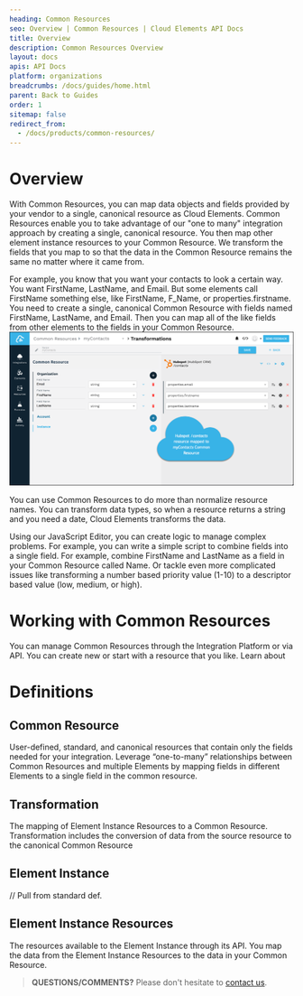 ```yaml
---
heading: Common Resources
seo: Overview | Common Resources | Cloud Elements API Docs
title: Overview
description: Common Resources Overview
layout: docs
apis: API Docs
platform: organizations
breadcrumbs: /docs/guides/home.html
parent: Back to Guides
order: 1
sitemap: false
redirect_from:
  - /docs/products/common-resources/
---
```


# Overview

With Common Resources, you can map data objects and fields provided by your vendor to a single, canonical resource as Cloud Elements. Common Resources enable you to take advantage of our "one to many" integration approach by creating a single, canonical resource. You then map other element instance resources to your Common Resource. We transform the fields that you map to so that the data in the Common Resource remains the same no matter where it came from.

For example, you know that you want your contacts to look a certain way. You want FirstName, LastName, and Email. But some elements call FirstName something else, like FirstName, F_Name, or properties.firstname. You need to create a single, canonical Common Resource with fields named FirstName, LastName, and Email. Then you can map all of the like fields from other elements to the fields in your Common Resource.
![Transformations Page](img/Example_MyContacts.png)

You can use Common Resources to do more than normalize resource names. You can transform data types, so when a resource returns a string and you need a date, Cloud Elements transforms the data.

Using our JavaScript Editor, you can create logic to manage complex problems. For example, you can write a simple script to combine fields into a single field. For example, combine FirstName and LastName as a field in your Common Resource called Name. Or tackle even more complicated issues like transforming a number based priority value (1-10) to a descriptor based value (low, medium, or high).

# Working with Common Resources

You can manage Common Resources through the Integration Platform or via API.
You can create new or start with a resource that you like.
Learn about

# Definitions

## Common Resource

User-defined, standard, and canonical resources that contain only the fields needed for your integration. Leverage “one-to-many” relationships between Common Resources and multiple Elements by mapping fields in different Elements to a single field in the common resource.

## Transformation

The mapping of Element Instance Resources to a Common Resource. Transformation includes the conversion of data from the source resource to the canonical Common Resource
## Element Instance

// Pull from standard def.

## Element Instance Resources

The resources available to the Element Instance through its API. You map the data from the Element Instance Resources to the data in your Common Resource.


> **QUESTIONS/COMMENTS?** Please don't hesitate to [contact us](mailto:support@cloud-elements.com).
